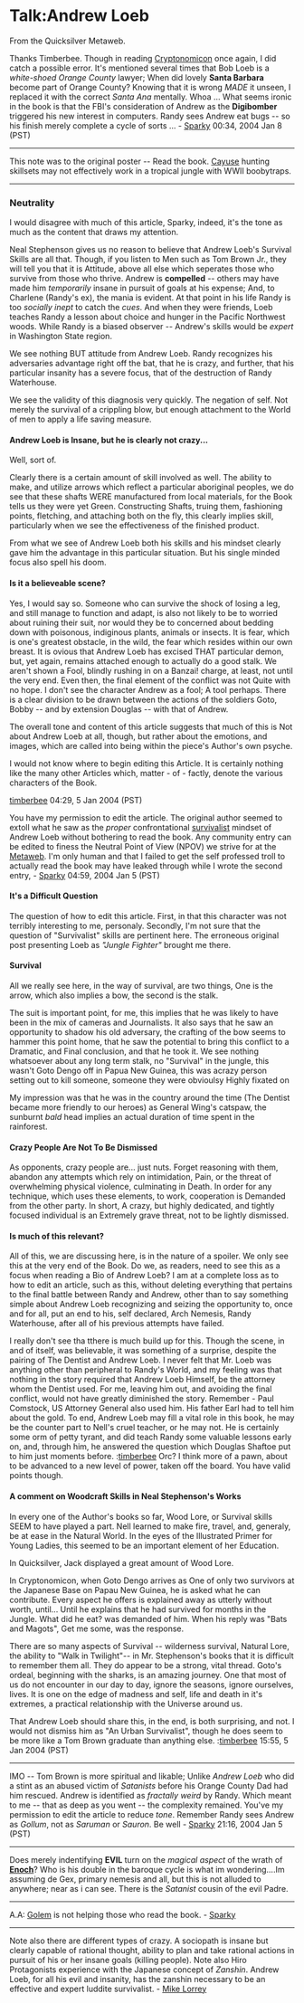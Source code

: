 
# Talk:Andrew Loeb

From the Quicksilver Metaweb.


Thanks Timberbee. Though in reading [Cryptonomicon](/cryptonomicon) once again, I did catch a possible error. It's mentioned several times that Bob Loeb is a *white-shoed Orange County* lawyer; When did lovely **Santa Barbara** become part of Orange County? Knowing that it is wrong *MADE* it unseen, I replaced it with the correct *Santa Ana* mentally. Whoa ... 
What seems ironic in the book is that the FBI's consideration of Andrew as the **Digibomber** triggered his new interest in computers. Randy sees Andrew eat bugs -- so his finish merely complete a cycle of sorts ... - [Sparky](/user-stsparky) 00:34, 2004 Jan 8 (PST)


---


This note was to the original poster -- Read the book. [Cayuse](/http-www-endoftheoregontrail-org-road2oregon-sa19indians-html) hunting skillsets may not effectively work in a tropical jungle with WWII boobytraps.


---


### Neutrality


I would disagree with much of this article, Sparky, indeed, it's the tone as much as the content that draws my attention.

Neal Stephenson gives us no reason to believe that Andrew Loeb's Survival Skills are all that. Though, if you listen to Men such as Tom Brown Jr., they will tell you that it is Attitude, above all else which seperates those who survive from those who thrive.
Andrew is **compelled** -- others may have made him *temporarily* insane in pursuit of goals at his expense; And, to Charlene (Randy's ex), the mania is evident. At that point in his life Randy is too *socially inept* to catch the *cues*. And when they were friends, Loeb teaches Randy a lesson about choice and hunger in the Pacific Northwest woods. While Randy is a biased observer -- Andrew's skills would be *expert* in Washington State region.

We see nothing BUT attitude from Andrew Loeb. Randy recognizes his adversaries advantage right off the bat, that he is crazy, and further, that his particular insanity has a severe focus, that of the destruction of Randy Waterhouse.

We see the validity of this diagnosis very quickly. The negation of self. Not merely the survival of a crippling blow, but enough attachment to the World of men to apply a life saving measure. 

#### Andrew Loeb is Insane, but he is clearly not crazy...


Well, sort of. 

Clearly there is a certain amount of skill involved as well. The ability to make, and utilize arrows which reflect a particular aboriginal peoples, we do see that these shafts WERE manufactured from local materials, for the Book tells us they were yet Green. Constructing Shafts, truing them, fashioning points, fletching, and attaching both on the fly, this clearly implies skill, particularly when we see the effectiveness of the finished product.

From what we see of Andrew Loeb both his skills and his mindset clearly gave him the advantage in this particular situation. But his single minded focus also spell his doom.

#### Is it a believeable scene?


Yes, I would say so. Someone who can survive the shock of losing a leg, and still manage to function and adapt, is also not likely to be to worried about ruining their suit, nor would they be to concerned about bedding down with poisonous, indiginous plants, animals or insects. It is fear, which is one's greatest obstacle, in the wild, the fear which resides within our own breast. It is ovious that Andrew Loeb has excised THAT particular demon, but, yet again, remains attached enough to actually do a good stalk. We aren't shown a Fool, blindly rushing in on a Banzai! charge, at least, not until the very end. Even then, the final element of the conflict was not Quite with no hope. 
I don't see the character Andrew as a fool; A tool perhaps. There is a clear division to be drawn between the actions of the soldiers Goto, Bobby -- and by extension Douglas -- with that of Andrew.

The overall tone and content of this article suggests that much of this is Not about Andrew Loeb at all, though, but rather about the emotions, and images, which are called into being within the piece's Author's own psyche.

I would not know where to begin editing this Article. It is certainly nothing like the many other Articles which, matter - of - factly, denote the various characters of the Book.

[timberbee](/user-timberbee) 04:29, 5 Jan 2004 (PST)

You have my permission to edit the article. The original author seemed to extoll what he saw as the *proper* confrontational [survivalist](/http-en2-wikipedia-org-wiki-libertarian-survivalist) mindset of Andrew Loeb without bothering to read the book. Any community entry can be edited to finess the Neutral Point of View (NPOV) we strive for at the [Metaweb](/main-page). I'm only human and that I failed to get the self professed troll to actually read the book may have leaked through while I wrote the second entry, - [Sparky](/user-stsparky) 04:59, 2004 Jan 5 (PST)

#### It's a Difficult Question


The question of how to edit this article. First, in that this character was not terribly interesting to me, personaly. Secondly, I'm not sure that the question of "Survivalist" skills are pertinent here.
The erroneous original post presenting Loeb as *"Jungle Fighter"* brought me there.

#### Survival


All we really see here, in the way of survival, are two things, One is the arrow, which also implies a bow, the second is the stalk.

The suit is important point, for me, this implies that he was likely to have been in the mix of cameras and Journalists. It also says that he saw an opportunity to shadow his old adversary, the crafting of the bow seems to hammer this point home, that he saw the potential to bring this conflict to a Dramatic, and Final conclusion, and that he took it. We see nothing whatsoever about any long term stalk, no "Survival" in the jungle, this wasn't Goto Dengo off in Papua New Guinea, this was acrazy person setting out to kill someone, someone they were obvioulsy Highly fixated on

My impression was that he was in the country around the time (The Dentist became more friendly to our heroes) as General Wing's catspaw, the sunburnt *bald* head implies an actual duration of time spent in the rainforest.

#### Crazy People Are Not To Be Dismissed


As opponents, crazy people are... just nuts. Forget reasoning with them, abandon any attempts which rely on intimidation, Pain, or the threat of overwhelming physical violence, culminating in Death. 
In order for any technique, which uses these elements, to work, cooperation is Demanded from the other party. 
In short,
A crazy, but highly dedicated, and tightly focused individual is an Extremely grave threat, not to be lightly dismissed.

#### Is much of this relevant?


All of this, we are discussing here, is in the nature of a spoiler. We only see this at the very end of the Book. Do we, as readers, need to see this as a focus when reading a Bio of Andrew Loeb? I am at a complete loss as to how to edit an article, such as this, without deleting everything that pertains to the final battle between Randy and Andrew, other than to say something simple about Andrew Loeb recognizing and seizing the opportunity to, once and for all, put an end to his, self declared, Arch Nemesis, Randy Waterhouse, after all of his previous attempts have failed.

I really don't see tha tthere is much build up for this. Though the scene, in and of itself, was believable, it was something of a surprise, despite the pairing of The Dentist and Andrew Loeb. I never felt that Mr. Loeb was anything other than peripheral to Randy's World, and my feeling was that nothing in the story required that Andrew Loeb Himself, be the attorney whom the Dentist used. For me, leaving him out, and avoiding the final conflict, would not have greatly diminished the story.
Remember - Paul Comstock, US Attorney General also used him. His father Earl had to tell him about the gold.
To end, Andrew Loeb may fill a vital role in this book, he may be the counter part to Nell's cruel teacher, or he may not. He is certainly some orm of petty tyrant, and did teach Randy some valuable lessons early on, and, through him, he answered the question which Douglas Shaftoe put to him just moments before. :[timberbee](/user-timberbee)
 Orc? I think more of a pawn, about to be advanced to a new level of power, taken off the board. You have valid points though.

#### A comment on Woodcraft Skills in Neal Stephenson's Works


In every one of the Author's books so far, Wood Lore, or Survival skills SEEM to have played a part.
Nell learned to make fire, travel, and, generaly, be at ease in the Natural World. In the eyes of the Illustrated Primer for Young Ladies, this seemed to be an important element of her Education.

In Quicksilver, Jack displayed a great amount of Wood Lore.

In Cryptonomicon, when Goto Dengo arrives as One of only two survivors at the Japanese Base on Papau New Guinea, he is asked what he can contribute. Every aspect he offers is explained away as utterly without worth, until... Until he explains that he had survived for months in the Jungle. What did he eat? was demanded of him. When his reply was "Bats and Magots", Get me some, was the response.

There are so many aspects of Survival -- wilderness survival, Natural Lore, the ability to "Walk in Twilight"-- in Mr. Stephenson's books that it is difficult to remember them all. They do appear to be a strong, vital thread. Goto's ordeal, beginning with the sharks, is an amazing journey. One that most of us do not encounter in our day to day, ignore the seasons, ignore ourselves, lives. It is one on the edge of madness and self, life and death in it's extremes, a practical relationship with the Universe around us.

That Andrew Loeb should share this, in the end, is both surprising, and not. I would not dismiss him as "An Urban Survivalist", though he does seem to be more like a Tom Brown graduate than anything else. :[timberbee](/user-timberbee) 15:55, 5 Jan 2004 (PST)


---


IMO -- Tom Brown is more spiritual and likable; Unlike *Andrew Loeb* who did a stint as an abused victim of *Satanists* before his Orange County Dad had him rescued. Andrew is identified as *fractally weird* by Randy. Which meant to me -- that as deep as you went -- the complexity remained.
You've my permission to edit the article to reduce *tone*. Remember Randy sees Andrew as *Gollum*, not as *Saruman* or *Sauron*. Be well - [Sparky](/user-stsparky) 21:16, 2004 Jan 5 (PST)


---


Does merely indentifying **EVIL** turn on the *magical aspect* of the wrath of **[Enoch](/enoch-root)**?
Who is his double in the baroque cycle is what im wondering....Im assuming de Gex, primary nemesis and all, but this is not alluded to anywhere; near as i can see.
There is the *Satanist* cousin of the evil Padre.


---


A.A: [Golem](/http-www-homunculus-com) is not helping those who read the book. - [Sparky](/user-stsparky)


---


Note also there are different types of crazy. A sociopath is insane but clearly capable of rational thought, ability to plan and take rational actions in pursuit of his or her insane goals (killing people). Note also Hiro Protagonists experience with the Japanese concept of *Zanshin*. Andrew Loeb, for all his evil and insanity, has the zanshin necessary to be an effective and expert luddite survivalist. - [Mike Lorrey](/user-mlorrey)
